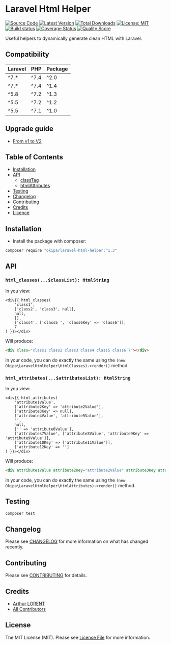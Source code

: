 # Laravel Html Helper

[![Source Code](https://img.shields.io/badge/source-okipa/laravel--html--helper-blue.svg)](https://github.com/Okipa/laravel-html-helper)
[![Latest Version](https://img.shields.io/github/release/okipa/laravel-html-helper.svg?style=flat-square)](https://github.com/Okipa/laravel-html-helper/releases)
[![Total Downloads](https://img.shields.io/packagist/dt/okipa/laravel-html-helper.svg?style=flat-square)](https://packagist.org/packages/okipa/laravel-html-helper)
[![License: MIT](https://img.shields.io/badge/License-MIT-blue.svg)](https://opensource.org/licenses/MIT)
[![Build status](https://github.com/Okipa/laravel-html-helper/workflows/CI/badge.svg)](https://github.com/Okipa/laravel-html-helper/actions)
[![Coverage Status](https://coveralls.io/repos/github/Okipa/laravel-html-helper/badge.svg?branch=master)](https://coveralls.io/github/Okipa/laravel-html-helper?branch=master)
[![Quality Score](https://img.shields.io/scrutinizer/g/Okipa/laravel-html-helper.svg?style=flat-square)](https://scrutinizer-ci.com/g/Okipa/laravel-html-helper/?branch=master)

Useful helpers to dynamically generate clean HTML with Laravel.

## Compatibility

| Laravel | PHP | Package |
|---|---|---|
| ^7.* | ^7.4 | ^2.0 |
| ^7.* | ^7.4 | ^1.4 |
| ^5.8 | ^7.2 | ^1.3 |
| ^5.5 | ^7.2 | ^1.2 |
| ^5.5 | ^7.1 | ^1.0 |

## Upgrade guide

* [From v1 to V2](/docs/upgrade-guides/from-v1-to-v2.md)

## Table of Contents

- [Installation](#installation)
- [API](#api)
  - [classTag](#classtag)
  - [htmlAttributes](#htmlattributes)
- [Testing](#testing)
- [Changelog](#changelog)
- [Contributing](#contributing)
- [Credits](#credits)
- [Licence](#license)

## Installation

- Install the package with composer:

```bash
composer require "okipa/laravel-html-helper:^1.3"
```

## API

### `html_classes(...$classList): HtmlString`

In you view:

```blade
<div{{ html_classes(
    'class1',
    ['class2', 'class3', null],
    null,
    [],
    ['class4', ['class5 ', 'class6Key' => 'class6']],
    7
) }}></div>
```

Will produce:

```html
<div class="class1 class2 class3 class4 class5 class6 7"></div>
```

In your code, you can do exactly the same using the `(new Okipa\LaravelHtmlHelper\HtmlClasses)->render()` method.

### `html_attributes(...$attributesList): HtmlString`

In you view: 

```blade
<div{{ html_attributes(
    'attribute1Value',
    ['attribute2Key' => 'attribute2Value'],
    ['attribute3Key' => null],
    ['attribute4Value', 'attribute5Value'],
    '',
    null,
    ['' => 'attribute6Value'],
    ['attributes7Value', ['attribute8Value', 'attribute9Key' => 'attribute9Value']],
    ['attribute10Key' => ['attribute11Value']],
    ['attribute12Key' => '']
) }}></div>
```

Will produce:

```html
<div attribute1Value attribute2Key="attribute2Value" attribute3Key attribute4Value attribute5Value attribute6Value attributes7Value attribute8Value attribute9Key="attribute9Value" attribute10Key attribute11Value attribute12Key></div>
```

In your code, you can do exactly the same using the `(new Okipa\LaravelHtmlHelper\HtmlAttributes)->render()` method.

## Testing

```bash
composer test
```

## Changelog

Please see [CHANGELOG](CHANGELOG.md) for more information on what has changed recently.

## Contributing

Please see [CONTRIBUTING](CONTRIBUTING.md) for details.

## Credits

- [Arthur LORENT](https://github.com/okipa)
- [All Contributors](../../contributors)

## License

The MIT License (MIT). Please see [License File](LICENSE.md) for more information.
